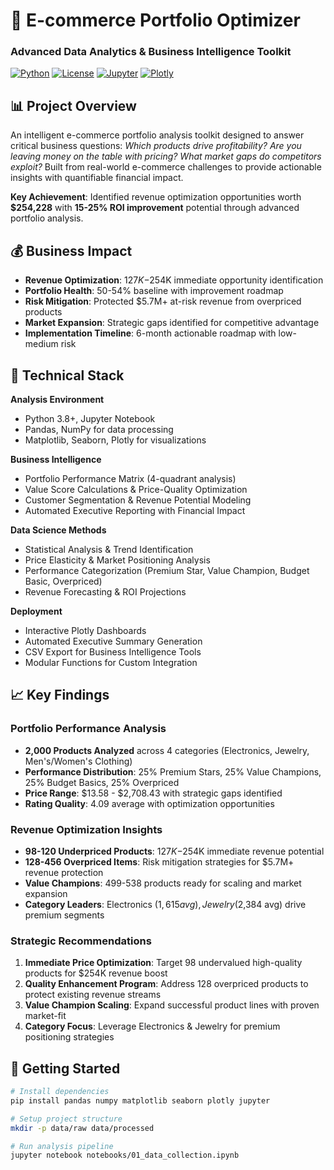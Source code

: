 # 🛒 E-commerce Portfolio Optimizer
### Advanced Data Analytics & Business Intelligence Toolkit
[![Python](https://img.shields.io/badge/Python-3.8+-blue.svg)](https://www.python.org/downloads/)
[![License](https://img.shields.io/badge/License-MIT-green.svg)](LICENSE)
[![Jupyter](https://img.shields.io/badge/Jupyter-Notebook-orange.svg)](notebooks/)
[![Plotly](https://img.shields.io/badge/Visualizations-Plotly-red.svg)](dashboards/)

## 📊 Project Overview
An intelligent e-commerce portfolio analysis toolkit designed to answer critical business questions: *Which products drive profitability? Are you leaving money on the table with pricing? What market gaps do competitors exploit?* Built from real-world e-commerce challenges to provide actionable insights with quantifiable financial impact.

**Key Achievement**: Identified revenue optimization opportunities worth **$254,228** with **15-25% ROI improvement** potential through advanced portfolio analysis.

## 💰 Business Impact
- **Revenue Optimization**: $127K-$254K immediate opportunity identification
- **Portfolio Health**: 50-54% baseline with improvement roadmap
- **Risk Mitigation**: Protected $5.7M+ at-risk revenue from overpriced products
- **Market Expansion**: Strategic gaps identified for competitive advantage
- **Implementation Timeline**: 6-month actionable roadmap with low-medium risk

## 🔧 Technical Stack
**Analysis Environment**
- Python 3.8+, Jupyter Notebook
- Pandas, NumPy for data processing
- Matplotlib, Seaborn, Plotly for visualizations

**Business Intelligence**
- Portfolio Performance Matrix (4-quadrant analysis)
- Value Score Calculations & Price-Quality Optimization
- Customer Segmentation & Revenue Potential Modeling
- Automated Executive Reporting with Financial Impact

**Data Science Methods**
- Statistical Analysis & Trend Identification
- Price Elasticity & Market Positioning Analysis
- Performance Categorization (Premium Star, Value Champion, Budget Basic, Overpriced)
- Revenue Forecasting & ROI Projections

**Deployment**
- Interactive Plotly Dashboards
- Automated Executive Summary Generation
- CSV Export for Business Intelligence Tools
- Modular Functions for Custom Integration

## 📈 Key Findings
### Portfolio Performance Analysis
- **2,000 Products Analyzed** across 4 categories (Electronics, Jewelry, Men's/Women's Clothing)
- **Performance Distribution**: 25% Premium Stars, 25% Value Champions, 25% Budget Basics, 25% Overpriced
- **Price Range**: $13.58 - $2,708.43 with strategic gaps identified
- **Rating Quality**: 4.09 average with optimization opportunities

### Revenue Optimization Insights
- **98-120 Underpriced Products**: $127K-$254K immediate revenue potential
- **128-456 Overpriced Items**: Risk mitigation strategies for $5.7M+ revenue protection
- **Value Champions**: 499-538 products ready for scaling and market expansion
- **Category Leaders**: Electronics ($1,615 avg), Jewelry ($2,384 avg) drive premium segments

### Strategic Recommendations
1. **Immediate Price Optimization**: Target 98 undervalued high-quality products for $254K revenue boost
2. **Quality Enhancement Program**: Address 128 overpriced products to protect existing revenue streams
3. **Value Champion Scaling**: Expand successful product lines with proven market-fit
4. **Category Focus**: Leverage Electronics & Jewelry for premium positioning strategies

## 🚀 Getting Started
```bash
# Install dependencies
pip install pandas numpy matplotlib seaborn plotly jupyter

# Setup project structure
mkdir -p data/raw data/processed

# Run analysis pipeline
jupyter notebook notebooks/01_data_collection.ipynb
